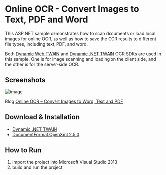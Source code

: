 Online OCR - Convert Images to Text, PDF and Word
=======================================================================
This ASP.NET sample demonstrates how to scan documents or load local images for online OCR, as well as how to save the OCR results to different file types, including text, PDF, and word.

Both [Dynamic Web TWAIN][1] and [Dynamic .NET TWAIN][2] OCR SDKs are used in this sample. One is for image scanning and loading on the client side, and the other is for the server-side OCR.

Screenshots
-----------
![image](http://www.codepool.biz/wp-content/uploads/2015/01/ocr_word_final.png)

Blog
[Online OCR – Convert Images to Word, Text and PDF][5]

Download & Installation
-----------------------
* [Dynamic .NET TWAIN][3]
* [DocumentFormat.OpenXml 2.5.0][4]

How to Run
-----------
1. import the project into Microsoft Visual Studio 2013
2. build and run the project

[1]:http://www.dynamsoft.com/Products/WebTWAIN_Overview.aspx
[2]:http://www.dynamsoft.com/Products/.Net-TWAIN-Scanner.aspx
[3]:https://www.dynamsoft.com/Secure/Register_ClientInfo.aspx?productName=NetTWAIN&from=FromDownload
[4]:https://www.nuget.org/packages/DocumentFormat.OpenXml/
[5]:http://www.codepool.biz/ocr/online-ocr-convert-images-to-word-text-and-pdf.html

